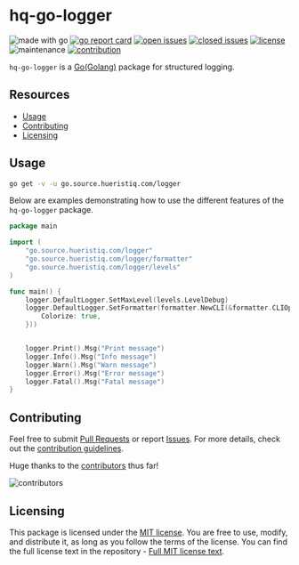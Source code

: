 # hq-go-logger

![made with go](https://img.shields.io/badge/made%20with-Go-1E90FF.svg) [![go report card](https://goreportcard.com/badge/github.com/hueristiq/hq-go-logger)](https://goreportcard.com/report/github.com/hueristiq/hq-go-logger) [![open issues](https://img.shields.io/github/issues-raw/hueristiq/hq-go-logger.svg?style=flat&color=1E90FF)](https://github.com/hueristiq/hq-go-logger/issues?q=is:issue+is:open) [![closed issues](https://img.shields.io/github/issues-closed-raw/hueristiq/hq-go-logger.svg?style=flat&color=1E90FF)](https://github.com/hueristiq/hq-go-logger/issues?q=is:issue+is:closed) [![license](https://img.shields.io/badge/license-MIT-gray.svg?color=1E90FF)](https://github.com/hueristiq/hq-go-logger/blob/master/LICENSE) ![maintenance](https://img.shields.io/badge/maintained%3F-yes-1E90FF.svg) [![contribution](https://img.shields.io/badge/contributions-welcome-1E90FF.svg)](https://github.com/hueristiq/hq-go-logger/blob/master/CONTRIBUTING.md)

`hq-go-logger` is a [Go(Golang)](https://golang.org/) package for structured logging.

## Resources

* [Usage](#usage)
* [Contributing](#contributing)
* [Licensing](#licensing)

## Usage

```bash
go get -v -u go.source.hueristiq.com/logger
```

Below are examples demonstrating how to use the different features of the `hq-go-logger` package.

```go
package main

import (
	"go.source.hueristiq.com/logger"
	"go.source.hueristiq.com/logger/formatter"
	"go.source.hueristiq.com/logger/levels"
)

func main() {
	logger.DefaultLogger.SetMaxLevel(levels.LevelDebug)
	logger.DefaultLogger.SetFormatter(formatter.NewCLI(&formatter.CLIOptions{
		Colorize: true,
	}))


	logger.Print().Msg("Print message")
	logger.Info().Msg("Info message")
	logger.Warn().Msg("Warn message")
	logger.Error().Msg("Error message")
	logger.Fatal().Msg("Fatal message")
}
```

## Contributing

Feel free to submit [Pull Requests](https://github.com/hueristiq/hq-go-logger/pulls) or report [Issues](https://github.com/hueristiq/hq-go-logger/issues). For more details, check out the [contribution guidelines](https://github.com/hueristiq/hq-go-logger/blob/master/CONTRIBUTING.md).

Huge thanks to the [contributors](https://github.com/hueristiq/hq-go-logger/graphs/contributors) thus far!

![contributors](https://contrib.rocks/image?repo=hueristiq/hq-go-logger&max=500)

## Licensing

This package is licensed under the [MIT license](https://opensource.org/license/mit). You are free to use, modify, and distribute it, as long as you follow the terms of the license. You can find the full license text in the repository - [Full MIT license text](https://github.com/hueristiq/hq-go-logger/blob/master/LICENSE).